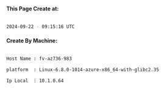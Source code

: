 
   
#### This Page Create at:

```bash

2024-09-22 - 09:15:16 UTC

```

#### Create By Machine:

```bash

Host Name : fv-az736-983

platform  : Linux-6.8.0-1014-azure-x86_64-with-glibc2.35

Ip Local  : 10.1.0.64

```

